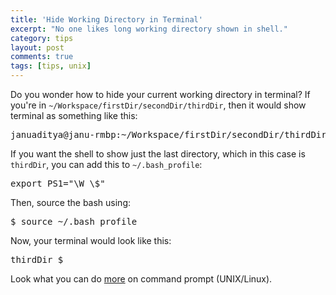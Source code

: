 ```yaml
---
title: 'Hide Working Directory in Terminal'
excerpt: "No one likes long working directory shown in shell."
category: tips
layout: post
comments: true
tags: [tips, unix]
---
```


Do you wonder how to hide your current working directory in terminal? If you're in `~/Workspace/firstDir/secondDir/thirdDir`, then it would show terminal as something like this:

<pre>
januaditya@janu-rmbp:~/Workspace/firstDir/secondDir/thirdDir$
</pre>

If you want the shell to show just the last directory, which in this case is `thirdDir`, you can add this to `~/.bash_profile`:

<pre>
export PS1="\W \$"
</pre>

Then, source the bash using:

<pre>
$ source ~/.bash_profile
</pre>

Now, your terminal would look like this:

<pre>
thirdDir $
</pre>

Look what you can do [more](http://www.ibm.com/developerworks/linux/library/l-tip-prompt/) on command prompt (UNIX/Linux).


